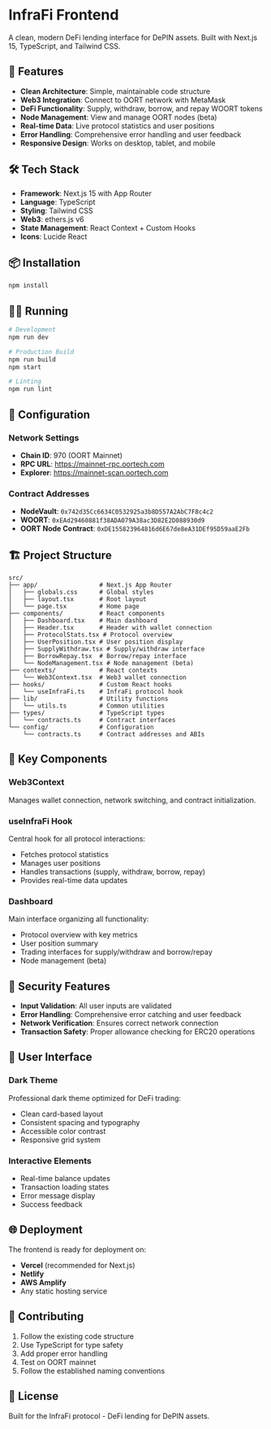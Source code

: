 # InfraFi Frontend

A clean, modern DeFi lending interface for DePIN assets. Built with Next.js 15, TypeScript, and Tailwind CSS.

## 🚀 Features

- **Clean Architecture**: Simple, maintainable code structure
- **Web3 Integration**: Connect to OORT network with MetaMask
- **DeFi Functionality**: Supply, withdraw, borrow, and repay WOORT tokens
- **Node Management**: View and manage OORT nodes (beta)
- **Real-time Data**: Live protocol statistics and user positions
- **Error Handling**: Comprehensive error handling and user feedback
- **Responsive Design**: Works on desktop, tablet, and mobile

## 🛠️ Tech Stack

- **Framework**: Next.js 15 with App Router
- **Language**: TypeScript
- **Styling**: Tailwind CSS
- **Web3**: ethers.js v6
- **State Management**: React Context + Custom Hooks
- **Icons**: Lucide React

## 📦 Installation

```bash
npm install
```

## 🏃‍♂️ Running

```bash
# Development
npm run dev

# Production Build
npm run build
npm start

# Linting
npm run lint
```

## 🔧 Configuration

### Network Settings
- **Chain ID**: 970 (OORT Mainnet)
- **RPC URL**: https://mainnet-rpc.oortech.com
- **Explorer**: https://mainnet-scan.oortech.com

### Contract Addresses
- **NodeVault**: `0x742d35Cc6634C0532925a3b8D557A2AbC7F8c4c2`
- **WOORT**: `0xEAd29460881f38ADA079A38ac3D82E2D088930d9`
- **OORT Node Contract**: `0xDE155823964816d6E67de8eA31DEf95D59aaE2Fb`

## 🏗️ Project Structure

```
src/
├── app/                 # Next.js App Router
│   ├── globals.css      # Global styles
│   ├── layout.tsx       # Root layout
│   └── page.tsx         # Home page
├── components/          # React components
│   ├── Dashboard.tsx    # Main dashboard
│   ├── Header.tsx       # Header with wallet connection
│   ├── ProtocolStats.tsx # Protocol overview
│   ├── UserPosition.tsx # User position display
│   ├── SupplyWithdraw.tsx # Supply/withdraw interface
│   ├── BorrowRepay.tsx  # Borrow/repay interface
│   └── NodeManagement.tsx # Node management (beta)
├── contexts/            # React contexts
│   └── Web3Context.tsx  # Web3 wallet connection
├── hooks/               # Custom React hooks
│   └── useInfraFi.ts    # InfraFi protocol hook
├── lib/                 # Utility functions
│   └── utils.ts         # Common utilities
├── types/               # TypeScript types
│   └── contracts.ts     # Contract interfaces
└── config/              # Configuration
    └── contracts.ts     # Contract addresses and ABIs
```

## 🎯 Key Components

### Web3Context
Manages wallet connection, network switching, and contract initialization.

### useInfraFi Hook
Central hook for all protocol interactions:
- Fetches protocol statistics
- Manages user positions
- Handles transactions (supply, withdraw, borrow, repay)
- Provides real-time data updates

### Dashboard
Main interface organizing all functionality:
- Protocol overview with key metrics
- User position summary
- Trading interfaces for supply/withdraw and borrow/repay
- Node management (beta)

## 🔐 Security Features

- **Input Validation**: All user inputs are validated
- **Error Handling**: Comprehensive error catching and user feedback
- **Network Verification**: Ensures correct network connection
- **Transaction Safety**: Proper allowance checking for ERC20 operations

## 📱 User Interface

### Dark Theme
Professional dark theme optimized for DeFi trading:
- Clean card-based layout
- Consistent spacing and typography
- Accessible color contrast
- Responsive grid system

### Interactive Elements
- Real-time balance updates
- Transaction loading states
- Error message display
- Success feedback

## 🌐 Deployment

The frontend is ready for deployment on:
- **Vercel** (recommended for Next.js)
- **Netlify**
- **AWS Amplify** 
- Any static hosting service

## 🤝 Contributing

1. Follow the existing code structure
2. Use TypeScript for type safety
3. Add proper error handling
4. Test on OORT mainnet
5. Follow the established naming conventions

## 📄 License

Built for the InfraFi protocol - DeFi lending for DePIN assets.
